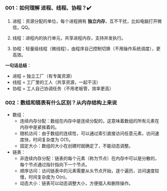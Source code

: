 ### 001：如何理解 进程、线程、协程？✔️

1. 进程：资源分配的单位，每个进程拥有 **独立内存**，互不干扰，比如电脑打开微信，QQ。

2. 线程：进程内的执行单元，共享进程内存，支持并发执行。

3. 协程：轻量级线程（微线程），由程序自己控制切换（不用操作系统调度），更高效。

**一句话总结**：

- 进程 = 独立工厂（有专属资源）
- 线程 = 工厂里的工人（共享资源，一起干活）
- 协程 = 工人自己协调任务（不用老板管，效率更高）

### 002：数组和链表有什么区别？从内存结构上来说

- 数组：
  - 连续内存分配：数组在内存中是连续分配的，这意味着数组的所有元素在内存中是紧挨着的。
  - 随机访问：由于数组的连续性，可以通过索引直接访问任意元素，访问速度快，时间复杂度为 O(1)。
  - 固定大小：数组的大小在创建时就确定了，不能动态调整。
- 链表：
  - 非连续内存分配：链表的每个元素（称为节点）在内存中可以是分散的，每个节点通过指针指向下一个节点。
  - 顺序访问：访问链表中的元素需要从头节点开始，逐个遍历，访问速度较慢，时间复杂度为 O(n)。
  - 动态大小：链表可以动态调整大小，方便插入和删除操作。



